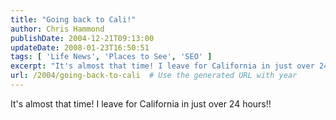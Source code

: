 ```yaml
---
title: "Going back to Cali!"
author: Chris Hammond
publishDate: 2004-12-21T09:13:00
updateDate: 2008-01-23T16:50:51
tags: [ 'Life News', 'Places to See', 'SEO' ]
excerpt: "It's almost that time! I leave for California in just over 24..."
url: /2004/going-back-to-cali  # Use the generated URL with year
---
```

It's almost that time! I leave for California in just over 24 hours!!
